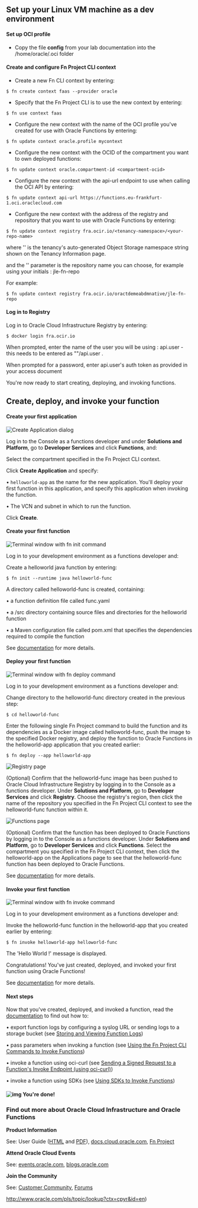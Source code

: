 ## Set up your Linux VM machine as a dev environment

#### Set up OCI profile

- Copy the file **config** from your lab documentation into the /home/oracle/.oci folder



#### Create and configure Fn Project CLI context

- Create a new Fn CLI context by entering:

```
$ fn create context faas --provider oracle
```

- Specify that the Fn Project CLI is to use the new context by entering:

```
$ fn use context faas
```

- Configure the new context with the name of the OCI profile you've created for use with Oracle Functions by entering:

```
$ fn update context oracle.profile mycontext
```

- Configure the new context with the OCID of the compartment you want to own deployed functions:

```
$ fn update context oracle.compartment-id <compartment-ocid>
```

- Configure the new context with the api-url endpoint to use when calling the OCI API by entering:

```
$ fn update context api-url https://functions.eu-frankfurt-1.oci.oraclecloud.com
```

- Configure the new context with the address of the registry and repository that you want to use with Oracle Functions by entering:

```
$ fn update context registry fra.ocir.io/<tenancy-namespace>/<your-repo-name>
```

where '<tenancy-namespace>' is the tenancy's auto-generated Object Storage namespace string shown on the Tenancy Information page.

and the '<your-repo-name>' parameter is the repository name you can choose, for example using your initials : jle-fn-repo

For example:

```
$ fn update context registry fra.ocir.io/oractdemeabdmnative/jle-fn-repo
```



#### Log in to Registry

Log in to Oracle Cloud Infrastructure Registry by entering:

```
$ docker login fra.ocir.io
```

When prompted, enter the name of the user you will be using  : api.user - this needs to be entered as 
"<tenancy-namespace>"/api.user .

When prompted for a password, enter api.user's  auth token as provided in your access document

You're now ready to start creating, deploying, and invoking functions.



## Create, deploy, and invoke your **function**

#### Create your first application

![Create Application dialog](faas-application-03.png)

Log in to the Console as a functions developer and under **Solutions and Platform**, go to **Developer Services** and click **Functions**, and:

Select the compartment specified in the Fn Project CLI context.  

Click **Create Application** and specify:

• `helloworld-app` as the name for the new application. You'll deploy your first function in this application, and specify this application when invoking the function.

• The VCN and subnet in which to run the function.

Click **Create**.



#### Create your first function



![Terminal window with fn init command](faas-init-helloworld-func-03.png)

Log in to your development environment as a functions developer and:

Create a helloworld java function by entering:

```
$ fn init --runtime java helloworld-func
```

A directory called helloworld-func is created, containing:

• a function definition file called func.yaml

• a /src directory containing source files and directories for the helloworld function

• a Maven configuration file called pom.xml that specifies the dependencies required to compile the function



See [documentation](https://docs.cloud.oracle.com/iaas/Content/Functions/Tasks/functionscreatingfirst.htm) for more details.



#### Deploy your first function

![Terminal window with fn deploy command](faas-deploy-helloworld-func-03.png)

Log in to your development environment as a functions developer and:

Change directory to the helloworld-func directory created in the previous step:

```
$ cd helloworld-func
```

Enter the following single Fn Project command to build the function and its dependencies as a Docker image called helloworld-func, push the image to the specified Docker registry, and deploy the function to Oracle Functions in the helloworld-app application that you created earlier:

```
$ fn deploy --app helloworld-app
```

![Registry page](faas-registry-03.png)

(Optional) Confirm that the helloworld-func image has been pushed to Oracle Cloud Infrastructure Registry by logging in to the Console as a functions developer. Under **Solutions and Platform**, go to **Developer Services** and click **Registry**. Choose the registry's region, then click the name of the repository you specified in the Fn Project CLI context to see the helloworld-func function within it.



![Functions page](faas-functions-02.png)

(Optional) Confirm that the function has been deployed to Oracle Functions by logging in to the Console as a functions developer. Under **Solutions and Platform**, go to **Developer Services** and click **Functions**. Select the compartment you specified in the Fn Project CLI context, then click the helloworld-app on the Applications page to see that the helloworld-func function has been deployed to Oracle Functions.



See [documentation](https://docs.cloud.oracle.com/iaas/Content/Functions/Tasks/functionscreatingfirst.htm) for more details.



#### Invoke your first function



![Terminal window with fn invoke command](faas-invoke-helloworld-func-03.png)

Log in to your development environment as a functions developer and:

Invoke the helloworld-func function in the helloworld-app that you created earlier by entering:

```
$ fn invoke helloworld-app helloworld-func
```

The 'Hello World !' message is displayed.

Congratulations! You've just created, deployed, and invoked your first function using Oracle Functions!



See [documentation](https://docs.cloud.oracle.com/iaas/Content/Functions/Tasks/functionscreatingfirst.htm) for more details.



#### Next steps

Now that you've created, deployed, and invoked a function, read the [documentation](https://docs.cloud.oracle.com/iaas/Content/Functions/Concepts/functionsoverview.htm) to find out how to:

• export function logs by configuring a syslog URL or sending logs to a storage bucket (see [Storing and Viewing Function Logs](https://docs.cloud.oracle.com/iaas/Content/Functions/Tasks/functionsexportingfunctionlogfiles.htm))

• pass parameters when invoking a function (see [Using the Fn Project CLI Commands to Invoke Functions](https://docs.cloud.oracle.com/iaas/Content/Functions/Tasks/functionsinvokingfunctions.htm#usingfncli))

• invoke a function using oci-curl (see [Sending a Signed Request to a Function's Invoke Endpoint (using oci-curl)](https://docs.cloud.oracle.com/iaas/Content/Functions/Tasks/functionsinvokingfunctions.htm#ocicurlinvoke))

• invoke a function using SDKs (see [Using SDKs to Invoke Functions](https://docs.cloud.oracle.com/iaas/Content/Functions/Tasks/functionsinvokingfunctions.htm#usingsdks))

#### ![img](https://www.oracle.com/webfolder/technetwork/tutorials/infographics/oci_faas_gettingstarted_quickview/functions_quickview_top/common/images/green_check.png) You're done!



### Find out more about **Oracle Cloud Infrastructure and Oracle Functions**

**Product Information**

See: User Guide ([HTML](https://docs.cloud.oracle.com/iaas/Content/Functions/Concepts/functionsoverview.htm) and [PDF](https://docs.cloud.oracle.com/iaas/pdf/ug/OCI_User_Guide.pdf)), [docs.cloud.oracle.com](https://docs.cloud.oracle.com/iaas/Content/home.htm), [Fn Project](https://github.com/fnproject/fn/)

**Attend Oracle Cloud Events**

See: [events.oracle.com](http://events.oracle.com/), [blogs.oracle.com](https://blogs.oracle.com/cloud-infrastructure/)

**Join the Community**

See: [Customer Community](https://cloud.oracle.com/community), [Forums](https://cloud.oracle.com/forums)

http://www.oracle.com/pls/topic/lookup?ctx=cpyr&id=en)